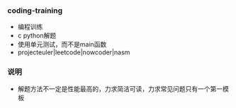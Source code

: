 ### coding-training

- 编程训练
- c python解题
- 使用单元测试，而不是main函数
- projecteuler|leetcode|nowcoder|nasm

### 说明

- 解题方法不一定是性能最高的，力求简洁可读，力求常见问题只有一个第一模板
